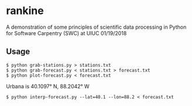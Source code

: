 rankine
=======

A demonstration of some principles of scientific data processing in
Python for Software Carpentry (SWC) at UIUC 01/19/2018

## Usage

	$ python grab-stations.py > stations.txt
	$ python grab-forecast.py < stations.txt > forecast.txt
	$ python plot-forecast.py < forecast.txt

Urbana is 40.1097° N, 88.2042° W

	$ python interp-forecast.py --lat=40.1 --lon=88.2 < forecast.txt
